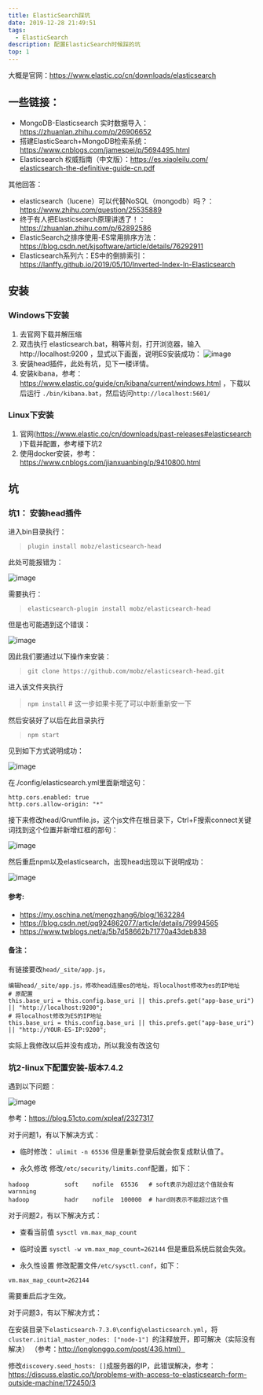 ```yaml
---
title: ElasticSearch踩坑
date: 2019-12-28 21:49:51
tags:
  - ElasticSearch
description: 配置ElasticSearch时候踩的坑
top: 1
---
```


大概是官网：https://www.elastic.co/cn/downloads/elasticsearch


## 一些链接：

- MongoDB-Elasticsearch 实时数据导入：https://zhuanlan.zhihu.com/p/26906652
- 搭建ElasticSearch+MongoDB检索系统：https://www.cnblogs.com/jamespei/p/5694495.html
- Elasticsearch 权威指南（中文版）：https://es.xiaoleilu.com/ [elasticsearch-the-definitive-guide-cn.pdf](/uploads/25f3cdae1cd6b4b966c202c410e7e3ba/elasticsearch-the-definitive-guide-cn.pdf)


其他回答：

- elasticsearch（lucene）可以代替NoSQL（mongodb）吗？：https://www.zhihu.com/question/25535889
- 终于有人把Elasticsearch原理讲透了！：https://zhuanlan.zhihu.com/p/62892586
- ElasticSearch之排序使用-ES常用排序方法：https://blog.csdn.net/kjsoftware/article/details/76292911
- Elasticsearch系列六：ES中的倒排索引：https://lanffy.github.io/2019/05/10/Inverted-Index-In-Elasticsearch


## 安装

### Windows下安装

1. 去官网下载并解压缩
2. 双击执行 elasticsearch.bat，稍等片刻，打开浏览器，输入 http://localhost:9200 ，显式以下画面，说明ES安装成功：
![image](/ElasticSearch踩坑/1.png)
3. 安装head插件，此处有坑，见下一楼详情。
4. 安装kibana，参考：https://www.elastic.co/guide/cn/kibana/current/windows.html ，下载以后运行 `./bin/kibana.bat`，然后访问`http://localhost:5601/`


### Linux下安装

1. 官网(https://www.elastic.co/cn/downloads/past-releases#elasticsearch )下载并配置，参考楼下坑2
2. 使用docker安装，参考：https://www.cnblogs.com/jianxuanbing/p/9410800.html


## 坑

### 坑1： 安装head插件

进入bin目录执行：
> `plugin install mobz/elasticsearch-head`

此处可能报错为：

![image](/ElasticSearch踩坑/2.png)

需要执行：
> `elasticsearch-plugin install mobz/elasticsearch-head` 

但是也可能遇到这个错误：

![image](/ElasticSearch踩坑/3.png)

因此我们要通过以下操作来安装：
> `git clone https://github.com/mobz/elasticsearch-head.git`

进入该文件夹执行
> `npm install` # 这一步如果卡死了可以中断重新安一下

然后安装好了以后在此目录执行
> `npm start`

见到如下方式说明成功：

![image](/ElasticSearch踩坑/4.png)

在./config/elasticsearch.yml里面新增这句：
```
http.cors.enabled: true
http.cors.allow-origin: "*"
```

接下来修改head/Gruntfile.js，这个js文件在根目录下，Ctrl+F搜索connect关键词找到这个位置并新增红框的那句：

![image](/ElasticSearch踩坑/5.png)

然后重启npm以及elasticsearch，出现head出现以下说明成功：

![image](/ElasticSearch踩坑/6.png)

#### 参考:
- https://my.oschina.net/mengzhang6/blog/1632284
- https://blog.csdn.net/qq924862077/article/details/79994565
- https://www.twblogs.net/a/5b7d58662b71770a43deb838

#### 备注：

有链接要改`head/_site/app.js`，

```
编辑head/_site/app.js，修改head连接es的地址，将localhost修改为es的IP地址  
# 原配置  
this.base_uri = this.config.base_uri || this.prefs.get("app-base_uri") || "http://localhost:9200";  
# 将localhost修改为ES的IP地址  
this.base_uri = this.config.base_uri || this.prefs.get("app-base_uri") || "http://YOUR-ES-IP:9200";
```
实际上我修改以后并没有成功，所以我没有改这句


### 坑2-linux下配置安装-版本7.4.2

遇到以下问题：

![image](/ElasticSearch踩坑/7.png)

参考：https://blog.51cto.com/xpleaf/2327317


对于问题1，有以下解决方式：

- 临时修改：
 `ulimit -n 65536`
但是重新登录后就会恢复成默认值了。

- 永久修改
修改`/etc/security/limits.conf`配置，如下：

```
hadoop          soft    nofile  65536   # soft表示为超过这个值就会有warnning
hadoop          hadr    nofile  100000  # hard则表示不能超过这个值
```

对于问题2，有以下解决方式：

- 查看当前值
`sysctl vm.max_map_count`
- 临时设置
`sysctl -w vm.max_map_count=262144`
但是重启系统后就会失效。

- 永久性设置
修改配置文件`/etc/sysctl.conf`，如下：
```
vm.max_map_count=262144
```
需要重启后才生效。

对于问题3，有以下解决方式：

在安装目录下`elasticsearch-7.3.0\config\elasticsearch.yml`，将`cluster.initial_master_nodes: ["node-1"] `的注释放开，即可解决（实际没有解决）
（参考：http://longlonggo.com/post/436.html）

修改`discovery.seed_hosts: []`成服务器的IP，此错误解决，参考：https://discuss.elastic.co/t/problems-with-access-to-elasticsearch-form-outside-machine/172450/3

